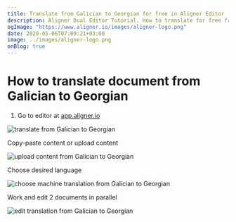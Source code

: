 ```yaml
---
title: Translate from Galician to Georgian for free in Aligner Editor
description: Aligner Dual Editor Tutorial. How to translate for free from Galician to Georgian. Aligner is multilingual document management platform. 
ogImage: "https://www.aligner.io/images/aligner-logo.png"
date: 2020-05-06T07:09:21+03:00
image: ../images/aligner-logo.png
onBlog: true
---
```


# How to translate document from Galician to Georgian

1. Go to editor at [app.aligner.io](https://app.aligner.io "Aligner App web page")

![translate from Galician to Georgian](../aligner-blank-editor.png "translate from Galician to Georgian")

Copy-paste content or upload content

![upload content from Galician to Georgian](../aligner-uploaded-document.png "upload content from Galician to Georgian")

Choose desired language

![choose machine translation from Galician to Georgian](../aligner-language-dropdown.png "choose machine translation from Galician to Georgian")

Work and edit 2 documents in parallel

![edit translation from Galician to Georgian](../aligner-double-sitded-editor.png "edit translation from Galician to Georgian")

